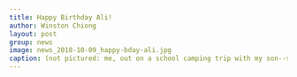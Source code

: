 ```yaml
---
title: Happy Birthday Ali!
author: Winston Chiong
layout: post
group: news
image: news_2018-10-09_happy-bday-ali.jpg
caption: (not pictured: me, out on a school camping trip with my son--sorry to miss!)
---
```

